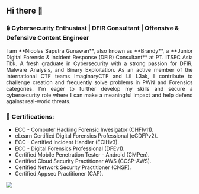 ## Hi there 👋

### 🔒 Cybersecurity Enthusiast | DFIR Consultant | Offensive & Defensive Content Engineer

<p align="justify"> I am **Nicolas Saputra Gunawan**, also known as **Brandy**, a **Junior Digital Forensic & Incident Response (DFIR) Consultant** at PT. ITSEC Asia Tbk. A fresh graduate in Cybersecurity with a strong passion for DFIR, Malware Analysis, and Binary Exploitation. As an active member of the international CTF teams ImaginaryCTF and Lil L3ak, I contribute to challenge creation and frequently solve problems in PWN and Forensics categories. I'm eager to further develop my skills and secure a cybersecurity role where I can make a meaningful impact and help defend against real-world threats. </p>

### 📜 Certifications:
- ECC - Computer Hacking Forensic Invesigator (CHFIv11).
- eLearn Certified Digital Forensics Professional (eCDFPv2).
- ECC - Certified Incident Handler (ECIHv3).
- ECC - Digital Forensics Professional (DFEv1).
- Certified Mobile Penetration Tester - Android (CMPen).
- Certified Cloud Security Practitioner AWS (CCSP-AWS).
- Certified Network Security Practitioner (CNSP).
- Certified Appsec Practitioner (CAP).
  

<p align="left">
<img src = "https://github-readme-stats.vercel.app/api/top-langs/?username=jon-brandy&layout=compact"/>
</p>




